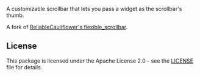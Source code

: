 A customizable scrollbar that lets you pass a widget as the scrollbar's thumb.

A fork of [ReliableCauliflower's flexible_scrollbar](https://github.com/ReliableCauliflower/flexible_scrollbar).

## License

This package is licensed under the Apache License 2.0 - see the [LICENSE](LICENSE) file for details.
